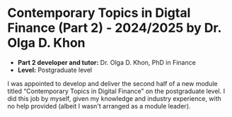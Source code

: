 # Contemporary Topics in Digtal Finance (Part 2) - 2024/2025 by Dr. Olga D. Khon

* **Part 2 developer and tutor:** Dr. Olga D. Khon, PhD in Finance
* **Level:** Postgraduate level

I was appointed to develop and deliver the second  half of a new module titled “Contemporary Topics in Digital Finance” on the postgraduate level. I did this job by myself, given my knowledge and industry experience, with no help provided (albeit I wasn't arranged as a module leader).
